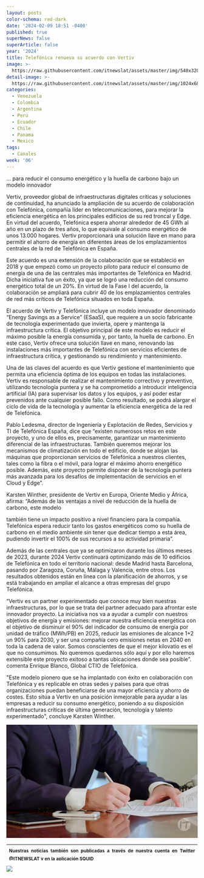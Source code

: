 ```yaml
---
layout: posts
color-schema: red-dark
date: '2024-02-09 18:51 -0400'
published: true
superNews: false
superArticle: false
year: '2024'
title: Telefónica renueva su acuerdo con Vertiv
image: >-
  https://raw.githubusercontent.com/itnewslat/assets/master/img/540x320/Firma-p.jpg
detail-image: >-
  https://raw.githubusercontent.com/itnewslat/assets/master/img/1024x680/Firma-g.jpg
categories:
  - Venezuela
  - Colombia
  - Argentina
  - Perú
  - Ecuador
  - Chile
  - Panama
  - Mexico
tags:
  - Canales
week: '06'
---
```

 ... para reducir el consumo energético y la huella de carbono bajo un modelo innovador

Vertiv, proveedor global de infraestructuras digitales críticas y soluciones de continuidad, ha anunciado la ampliación de su acuerdo de colaboración con Telefónica, compañía líder en telecomunicaciones, para mejorar la eficiencia energética en los principales edificios de su red troncal y Edge. En virtud del acuerdo, Telefónica espera ahorrar alrededor de 45 GWh al año en un plazo de tres años, lo que equivale al consumo energético de unos 13.000 hogares. Vertiv proporcionará una solución llave en mano para permitir el ahorro de energía en diferentes áreas de los emplazamientos centrales de la red de Telefónica en España.

Este acuerdo es una extensión de la colaboración que se estableció en 2018 y que empezó como un proyecto piloto para reducir el consumo de energía de una de las centrales más importantes de Telefónica en Madrid. Dicha iniciativa fue un éxito, ya que se logró una reducción del consumo energético total de un 20%. En virtud de la Fase I del acuerdo, la colaboración se ampliará para cubrir 40 de los emplazamientos centrales de red más críticos de Telefónica situados en toda España.

El acuerdo de Vertiv y Telefónica incluye un modelo innovador denominado “Energy Savings as a Service” (ESaaS), que requiere a un socio fabricante de tecnología experimentado que invierta, opere y mantenga la infraestructura crítica. El objetivo principal de este modelo es reducir el máximo posible la energía consumida y, por tanto, la huella de carbono. En este caso, Vertiv ofrece una solución llave en mano, renovando las instalaciones más importantes de Telefónica con servicios eficientes de infraestructura crítica, y gestionando su rendimiento y mantenimiento.

Una de las claves del acuerdo es que Vertiv gestione el mantenimiento que permita una eficiencia óptima de los equipos en todas las instalaciones. Vertiv es responsable de realizar el mantenimiento correctivo y preventivo, utilizando tecnología puntera y se ha comprometido a introducir inteligencia artificial (IA) para supervisar los datos y los equipos, y así poder estar prevenidos ante cualquier posible fallo. Como resultado, se podrá alargar el ciclo de vida de la tecnología y aumentar la eficiencia energética de la red de Telefónica.

Pablo Ledesma, director de Ingeniería y Explotación de Redes, Servicios y TI de Telefónica España, dice que “existen numerosos retos en este proyecto, y uno de ellos es, precisamente, garantizar un mantenimiento diferencial de las infraestructuras. También queremos mejorar los mecanismos de climatización en todo el edificio, donde se alojan las máquinas que proporcionan servicios de Telefónica a nuestros clientes, tales como la fibra o el móvil, para lograr el máximo ahorro energético posible. Además, este proyecto permite disponer de la tecnología puntera más avanzada para los desafíos de implementación de servicios en el Cloud y Edge”.

Karsten Winther, presidente de Vertiv en Europa, Oriente Medio y África, afirma: “Además de las ventajas a nivel de reducción de la huella de carbono, este modelo

también tiene un impacto positivo a nivel financiero para la compañía. Telefónica espera reducir tanto los gastos energéticos como su huella de carbono en el medio ambiente sin tener que dedicar tiempo a esta área, pudiendo invertir el 100% de sus recursos a su actividad primaria”.

Además de las centrales que ya se optimizaron durante los últimos meses de 2023, durante 2024 Vertiv continuará optimizando más de 10 edificios de Telefónica en todo el territorio nacional: desde Madrid hasta Barcelona, pasando por Zaragoza, Coruña, Málaga y Valencia, entre otros. Los resultados obtenidos están en línea con la planificación de ahorros, y se está trabajando en ampliar el alcance a otras empresas del grupo Telefónica.

“Vertiv es un partner experimentado que conoce muy bien nuestras infraestructuras, por lo que se trata del partner adecuado para afrontar este innovador proyecto. La iniciativa nos va a ayudar a cumplir con nuestros objetivos de energía y emisiones: mejorar nuestra eficiencia energética con el objetivo de disminuir el 90% del indicador de consumo de energía por unidad de tráfico (MWh/PB) en 2025, reducir las emisiones de alcance 1+2 un 90% para 2030, y ser una compañía cero emisiones netas en 2040 en toda la cadena de valor. Somos conscientes de que el mejor kilovatio es el que no consumimos. No queremos quedarnos sólo aquí y por ello haremos extensible este proyecto exitoso a tantas ubicaciones donde sea posible”. comenta Enrique Blanco, Global CTIO de Telefónica.

"Este modelo pionero que se ha implantado con éxito en colaboración con Telefónica y es replicable en otras sedes y países para que otras organizaciones puedan beneficiarse de una mayor eficiencia y ahorro de costes. Esto sitúa a Vertiv en una posición inmejorable para ayudar a las empresas a reducir su consumo energético, poniendo a su disposición infraestructuras críticas de última generación, tecnología y talento experimentado", concluye Karsten Winther.

![](https://raw.githubusercontent.com/itnewslat/assets/master/img/540x320/Firma-p.jpg)

<table style="height: 42px;" width="569">
<tbody>
<tr>
<td style="text-align: justify;"><sub><strong>Nuestras noticias también son publicadas a través de nuestra cuenta en Twitter <a href="https://twitter.com/itnewslat?lang=es">@ITNEWSLAT</a> y en la aplicación <a href="https://squidapp.co/en/">SQUID</a></strong></sub></td>
</tr>
</tbody>
</table>

<img src="https://tracker.metricool.com/c3po.jpg?hash=56f88a41e39ab42c063cc51676587a04"/>
